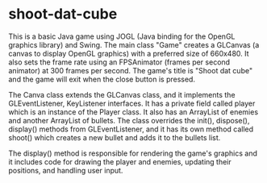 # shoot-dat-cube
This is a basic Java game using JOGL (Java binding for the OpenGL graphics library) and Swing. The main class "Game" creates a GLCanvas (a canvas to display OpenGL graphics) with a preferred size of 660x480. It also sets the frame rate using an FPSAnimator (frames per second animator) at 300 frames per second. The game's title is "Shoot dat cube" and the game will exit when the close button is pressed.

The Canva class extends the GLCanvas class, and it implements the GLEventListener, KeyListener interfaces. It has a private field called player which is an instance of the Player class. It also has an ArrayList of enemies and another ArrayList of bullets. The class overrides the init(), dispose(), display() methods from GLEventListener, and it has its own method called shoot() which creates a new bullet and adds it to the bullets list.

The display() method is responsible for rendering the game's graphics and it includes code for drawing the player and enemies, updating their positions, and handling user input.
